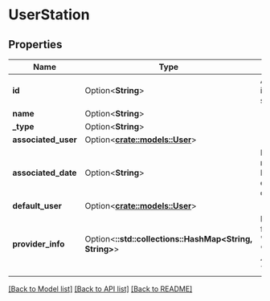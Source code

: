 # UserStation

## Properties

Name | Type | Description | Notes
------------ | ------------- | ------------- | -------------
**id** | Option<**String**> | A globally unique identifier for this station | [optional][readonly]
**name** | Option<**String**> |  | [optional]
**_type** | Option<**String**> |  | [optional]
**associated_user** | Option<[**crate::models::User**](User.md)> |  | [optional]
**associated_date** | Option<**String**> | Date time is represented as an ISO-8601 string. For example: yyyy-MM-ddTHH:mm:ss[.mmm]Z | [optional]
**default_user** | Option<[**crate::models::User**](User.md)> |  | [optional]
**provider_info** | Option<**::std::collections::HashMap<String, String>**> | Provider-specific info for this station, e.g. { \"edgeGroupId\": \"ffe7b15c-a9cc-4f4c-88f5-781327819a49\" } | [optional]

[[Back to Model list]](../README.md#documentation-for-models) [[Back to API list]](../README.md#documentation-for-api-endpoints) [[Back to README]](../README.md)


